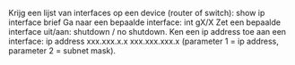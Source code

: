 Krijg een lijst van interfaces op een device (router of switch): show ip interface brief
Ga naar een bepaalde interface: int gX/X
Zet een bepaalde interface uit/aan: shutdown / no shutdown.
Ken een ip address toe aan een interface: ip address xxx.xxx.x.x xxx.xxx.xxx.x (parameter 1 = ip address, parameter 2 = subnet mask).
